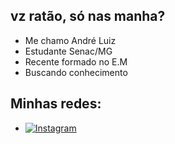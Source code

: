 ## vz ratão, só nas manha?  
- Me chamo André Luiz
- Estudante Senac/MG
- Recente formado no E.M
- Buscando conhecimento
## Minhas redes:
- [![Instagram](https://img.shields.io/badge/Instagram-%23E4405F.svg?logo=Instagram&logoColor=white)](https://instagram.com/luiz.andreh)

<!--
**decoluiz/decoluiz** is a ✨ _special_ ✨ repository because its `README.md` (this file) appears on your GitHub profile.

Here are some ideas to get you started:

- 🔭 I’m currently working on ...
- 🌱 I’m currently learning ...
- 👯 I’m looking to collaborate on ...
- 🤔 I’m looking for help with ...
- 💬 Ask me about ...
- 📫 How to reach me: ...
- 😄 Pronouns: ...
- ⚡ Fun fact: ...
-->
